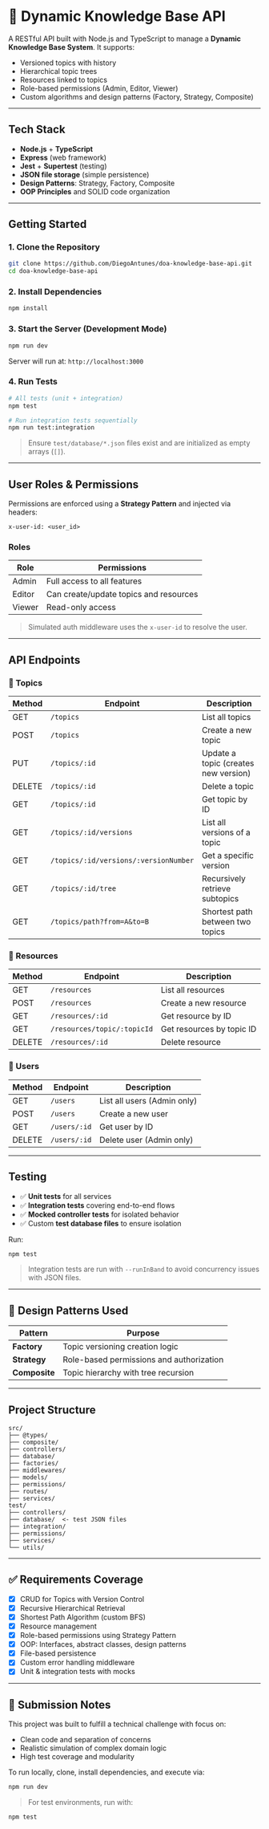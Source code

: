 # 🧠 Dynamic Knowledge Base API

A RESTful API built with Node.js and TypeScript to manage a **Dynamic Knowledge Base System**. It supports:

- Versioned topics with history  
- Hierarchical topic trees  
- Resources linked to topics  
- Role-based permissions (Admin, Editor, Viewer)  
- Custom algorithms and design patterns (Factory, Strategy, Composite)

---

## Tech Stack

- **Node.js** + **TypeScript**  
- **Express** (web framework)  
- **Jest** + **Supertest** (testing)  
- **JSON file storage** (simple persistence)  
- **Design Patterns**: Strategy, Factory, Composite  
- **OOP Principles** and SOLID code organization

---

## Getting Started

### 1. Clone the Repository

```bash
git clone https://github.com/DiegoAntunes/doa-knowledge-base-api.git
cd doa-knowledge-base-api
```

### 2. Install Dependencies

```bash
npm install
```

### 3. Start the Server (Development Mode)

```bash
npm run dev
```

Server will run at: `http://localhost:3000`

### 4. Run Tests

```bash
# All tests (unit + integration)
npm test

# Run integration tests sequentially
npm run test:integration
```

> Ensure `test/database/*.json` files exist and are initialized as empty arrays (`[]`).

---

## User Roles & Permissions

Permissions are enforced using a **Strategy Pattern** and injected via headers:

```http
x-user-id: <user_id>
```

### Roles

| Role   | Permissions                                 |
|--------|---------------------------------------------|
| Admin  | Full access to all features                 |
| Editor | Can create/update topics and resources      |
| Viewer | Read-only access                            |

> Simulated auth middleware uses the `x-user-id` to resolve the user.

---

## API Endpoints

### 🔹 Topics

| Method | Endpoint                                 | Description                          |
|--------|------------------------------------------|--------------------------------------|
| GET    | `/topics`                                | List all topics                      |
| POST   | `/topics`                                | Create a new topic                   |
| PUT    | `/topics/:id`                            | Update a topic (creates new version) |
| DELETE | `/topics/:id`                            | Delete a topic                       |
| GET    | `/topics/:id`                            | Get topic by ID                      |
| GET    | `/topics/:id/versions`                   | List all versions of a topic         |
| GET    | `/topics/:id/versions/:versionNumber`    | Get a specific version               |
| GET    | `/topics/:id/tree`                       | Recursively retrieve subtopics       |
| GET    | `/topics/path?from=A&to=B`               | Shortest path between two topics     |

### 🔹 Resources

| Method | Endpoint                          | Description                      |
|--------|-----------------------------------|----------------------------------|
| GET    | `/resources`                      | List all resources               |
| POST   | `/resources`                      | Create a new resource            |
| GET    | `/resources/:id`                  | Get resource by ID               |
| GET    | `/resources/topic/:topicId`       | Get resources by topic ID        |
| DELETE | `/resources/:id`                  | Delete resource                  |

### 🔹 Users

| Method | Endpoint          | Description                |
|--------|-------------------|----------------------------|
| GET    | `/users`          | List all users (Admin only)|
| POST   | `/users`          | Create a new user          |
| GET    | `/users/:id`      | Get user by ID             |
| DELETE | `/users/:id`      | Delete user (Admin only)   |

---

## Testing

- ✅ **Unit tests** for all services  
- ✅ **Integration tests** covering end-to-end flows  
- ✅ **Mocked controller tests** for isolated behavior  
- ✅ Custom **test database files** to ensure isolation

Run:

```bash
npm test
```

> Integration tests are run with `--runInBand` to avoid concurrency issues with JSON files.

---

## 🎯 Design Patterns Used

| Pattern    | Purpose                                   |
|------------|-------------------------------------------|
| **Factory**  | Topic versioning creation logic           |
| **Strategy** | Role-based permissions and authorization |
| **Composite**| Topic hierarchy with tree recursion      |

---

## Project Structure

```
src/
├── @types/
├── composite/
├── controllers/
├── database/
├── factories/
├── middlewares/
├── models/
├── permissions/
├── routes/
├── services/
test/
├── controllers/
├── database/  <- test JSON files
├── integration/
├── permissions/
├── services/
└── utils/
```

---

## ✅ Requirements Coverage

- [x] CRUD for Topics with Version Control
- [x] Recursive Hierarchical Retrieval
- [x] Shortest Path Algorithm (custom BFS)
- [x] Resource management
- [x] Role-based permissions using Strategy Pattern
- [x] OOP: Interfaces, abstract classes, design patterns
- [x] File-based persistence
- [x] Custom error handling middleware
- [x] Unit & integration tests with mocks

---

## 📌 Submission Notes

This project was built to fulfill a technical challenge with focus on:

- Clean code and separation of concerns  
- Realistic simulation of complex domain logic  
- High test coverage and modularity  

To run locally, clone, install dependencies, and execute via:

```bash
npm run dev
```

> For test environments, run with:

```bash
npm test
```
